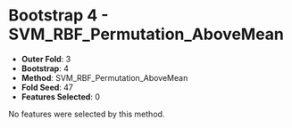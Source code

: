 # Bootstrap 4 - SVM_RBF_Permutation_AboveMean

- **Outer Fold**: 3
- **Bootstrap**: 4
- **Method**: SVM_RBF_Permutation_AboveMean
- **Fold Seed**: 47
- **Features Selected**: 0

No features were selected by this method.
